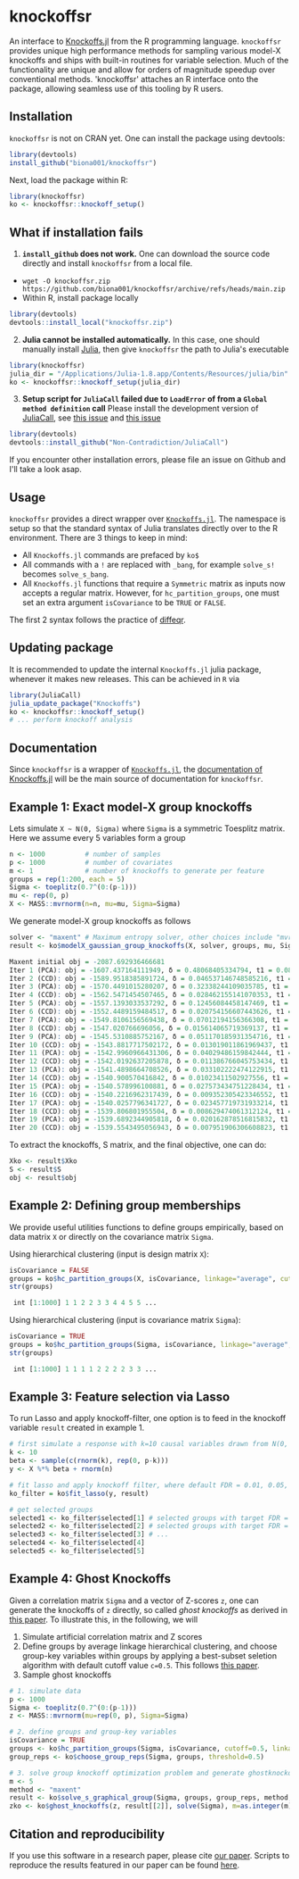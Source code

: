 # knockoffsr

An interface to [Knockoffs.jl](https://github.com/biona001/Knockoffs.jl) from the R programming language. `knockoffsr` provides unique high performance methods for sampling various model-X knockoffs and ships with built-in routines for variable selection. Much of the functionality are unique and allow for orders of magnitude speedup over conventional methods. 'knockoffsr' attaches an R interface onto the package, allowing seamless use of this tooling by R users. 

## Installation

`knockoffsr` is not on CRAN yet. One can install the package using devtools:
```R
library(devtools)
install_github("biona001/knockoffsr")
```
Next, load the package within R:
```R
library(knockoffsr)
ko <- knockoffsr::knockoff_setup()
```

## What if installation fails

1. **`install_github` does not work.** One can download the source code directly and install `knockoffsr` from a local file.
+ `wget -O knockoffsr.zip https://github.com/biona001/knockoffsr/archive/refs/heads/main.zip`
+ Within R, install package locally
```R
library(devtools)
devtools::install_local("knockoffsr.zip")
```

2. **Julia cannot be installed automatically.** In this case, one should manually install [Julia](https://julialang.org/downloads/), then give `knockoffsr` the path to Julia's executable
```R
library(knockoffsr)
julia_dir = "/Applications/Julia-1.8.app/Contents/Resources/julia/bin" # path to folder that containins the Julia executable
ko <- knockoffsr::knockoff_setup(julia_dir)
```

3. **Setup script for `JuliaCall` failed due to `LoadError` of from a `Global method definition` call** Please install the development version of [JuliaCall](https://github.com/Non-Contradiction/JuliaCall), see [this issue](https://github.com/Non-Contradiction/JuliaCall/issues/203) and [this issue](https://github.com/Non-Contradiction/JuliaCall/issues/205)
```R
library(devtools)
devtools::install_github("Non-Contradiction/JuliaCall")
```

If you encounter other installation errors, please file an issue on Github and I'll take a look asap.
 
## Usage

`knockoffsr` provides a direct wrapper over [`Knockoffs.jl`](https://github.com/biona001/Knockoffs.jl). The namespace is setup so that the standard syntax of Julia translates directly over to the R environment. There are 3 things to keep in mind:

+ All `Knockoffs.jl` commands are prefaced by `ko$`
+ All commands with a `!` are replaced with `_bang`, for example `solve_s!` becomes `solve_s_bang`.
+ All `Knockoffs.jl` functions that require a `Symmetric` matrix as inputs now accepts a regular matrix. However, for `hc_partition_groups`, one must set an extra argument `isCovariance` to be `TRUE` or `FALSE`.

The first 2 syntax follows the practice of [diffeqr](https://github.com/SciML/diffeqr/tree/master).

## Updating package

It is recommended to update the internal `Knockoffs.jl` julia package, whenever it makes new releases. This can be achieved in `R` via

```R
library(JuliaCall)
julia_update_package("Knockoffs")
ko <- knockoffsr::knockoff_setup()
# ... perform knockoff analysis
```

## Documentation

Since `knockoffsr` is a wrapper of [`Knockoffs.jl`](https://github.com/biona001/Knockoffs.jl), the [documentation of Knockoffs.jl](https://biona001.github.io/Knockoffs.jl/dev/) will be the main source of documentation for `knockoffsr`.

## Example 1: Exact model-X group knockoffs

Lets simulate `X ~ N(0, Sigma)` where `Sigma` is a symmetric Toesplitz matrix. Here we assume every 5 variables form a group
```R
n <- 1000          # number of samples
p <- 1000          # number of covariates
m <- 1             # number of knockoffs to generate per feature
groups = rep(1:200, each = 5)
Sigma <- toeplitz(0.7^(0:(p-1)))
mu <- rep(0, p)
X <- MASS::mvrnorm(n=n, mu=mu, Sigma=Sigma)
```
We generate model-X group knockoffs as follows
```R
solver <- "maxent" # Maximum entropy solver, other choices include "mvr", "sdp", "equi"
result <- ko$modelX_gaussian_group_knockoffs(X, solver, groups, mu, Sigma, m=m, verbose=TRUE)

Maxent initial obj = -2087.692936466681
Iter 1 (PCA): obj = -1607.437164111949, δ = 0.48068405334794, t1 = 0.08, t2 = 0.51
Iter 2 (CCD): obj = -1589.9518385891724, δ = 0.046537146748585216, t1 = 0.2, t2 = 1.72, t3 = 0.0
Iter 3 (PCA): obj = -1570.4491015280207, δ = 0.32338244109035785, t1 = 0.27, t2 = 2.23
Iter 4 (CCD): obj = -1562.5471454507465, δ = 0.028462155141070353, t1 = 0.39, t2 = 3.4, t3 = 0.0
Iter 5 (PCA): obj = -1557.1393033537292, δ = 0.12456084458147469, t1 = 0.52, t2 = 3.9
Iter 6 (CCD): obj = -1552.4489159484517, δ = 0.020754156607443626, t1 = 0.63, t2 = 5.08, t3 = 0.0
Iter 7 (PCA): obj = -1549.8106156569438, δ = 0.07012194156366308, t1 = 0.7, t2 = 5.59
Iter 8 (CCD): obj = -1547.020766696056, δ = 0.015614065719369137, t1 = 0.81, t2 = 6.71, t3 = 0.01
Iter 9 (PCA): obj = -1545.5310885752167, δ = 0.051170185931354716, t1 = 0.87, t2 = 7.22
Iter 10 (CCD): obj = -1543.8817717502172, δ = 0.013019011861969437, t1 = 0.98, t2 = 8.35, t3 = 0.01
Iter 11 (PCA): obj = -1542.9960966431306, δ = 0.04029486159842444, t1 = 1.04, t2 = 8.86
Iter 12 (CCD): obj = -1542.0192637205878, δ = 0.011386766045753434, t1 = 1.15, t2 = 10.0, t3 = 0.01
Iter 13 (PCA): obj = -1541.4898664708526, δ = 0.033102222474122915, t1 = 1.21, t2 = 10.51
Iter 14 (CCD): obj = -1540.900570416842, δ = 0.01023411502927556, t1 = 1.31, t2 = 11.64, t3 = 0.01
Iter 15 (PCA): obj = -1540.578996100881, δ = 0.027573434751228434, t1 = 1.39, t2 = 12.14
Iter 16 (CCD): obj = -1540.2216962317439, δ = 0.009352305423346552, t1 = 1.49, t2 = 13.26, t3 = 0.01
Iter 17 (PCA): obj = -1540.0257796341727, δ = 0.023457719731933214, t1 = 1.55, t2 = 13.76
Iter 18 (CCD): obj = -1539.806801955504, δ = 0.008629474061312124, t1 = 1.65, t2 = 14.89, t3 = 0.01
Iter 19 (PCA): obj = -1539.6892344905818, δ = 0.020162878516815832, t1 = 1.71, t2 = 15.39
Iter 20 (CCD): obj = -1539.5543495056943, δ = 0.007951906306608823, t1 = 1.81, t2 = 16.53, t3 = 0.02
```
To extract the knockoffs, S matrix, and the final objective, one can do:
```R
Xko <- result$Xko
S <- result$S
obj <- result$obj
```

## Example 2: Defining group memberships

We provide useful utilities functions to define groups empirically, based on data matrix `X` or directly on the covariance matrix `Sigma`. 

Using hierarchical clustering (input is design matrix `X`):
```R
isCovariance = FALSE
groups = ko$hc_partition_groups(X, isCovariance, linkage="average", cutoff=0.5)
str(groups)

 int [1:1000] 1 1 2 2 3 3 4 4 5 5 ...
```

Using hierarchical clustering (input is covariance matrix `Sigma`):
```R
isCovariance = TRUE
groups = ko$hc_partition_groups(Sigma, isCovariance, linkage="average", cutoff=0.5)
str(groups)

 int [1:1000] 1 1 1 1 2 2 2 2 3 3 ...
```

## Example 3: Feature selection via Lasso

To run Lasso and apply knockoff-filter, one option is to feed in the knockoff variable `result` created in example 1. 

```R
# first simulate a response with k=10 causal variables drawn from N(0, 1)
k <- 10
beta <- sample(c(rnorm(k), rep(0, p-k)))
y <- X %*% beta + rnorm(n)

# fit lasso and apply knockoff filter, where default FDR = 0.01, 0.05, 0.1, 0.25, 0.5
ko_filter = ko$fit_lasso(y, result)

# get selected groups
selected1 <- ko_filter$selected[1] # selected groups with target FDR = 0.01
selected2 <- ko_filter$selected[2] # selected groups with target FDR = 0.05 
selected3 <- ko_filter$selected[3] # ...
selected4 <- ko_filter$selected[4]
selected5 <- ko_filter$selected[5]
```

## Example 4: Ghost Knockoffs

Given a correlation matrix `Sigma` and a vector of Z-scores `z`, one can generate the knockoffs of `z` directly, so called *ghost knockoffs* as derived in [this paper](https://www.nature.com/articles/s41467-022-34932-z). To illustrate this, in the following, we will
1. Simulate artificial correlation matrix and Z scores
2. Define groups by average linkage hierarchical clustering, and choose group-key variables within groups by applying a best-subset seletion algorithm with default cutoff value `c=0.5`. This follows [this paper](https://arxiv.org/abs/2310.15069).
3. Sample ghost knockoffs

```R
# 1. simulate data
p <- 1000 
Sigma <- toeplitz(0.7^(0:(p-1)))
z <- MASS::mvrnorm(mu=rep(0, p), Sigma=Sigma)

# 2. define groups and group-key variables
isCovariance = TRUE
groups <- ko$hc_partition_groups(Sigma, isCovariance, cutoff=0.5, linkage="average")
group_reps <- ko$choose_group_reps(Sigma, groups, threshold=0.5)

# 3. solve group knockoff optimization problem and generate ghostknockoffs
m <- 5
method <- "maxent"
result <- ko$solve_s_graphical_group(Sigma, groups, group_reps, method, m=m, verbose=TRUE)
zko <- ko$ghost_knockoffs(z, result[[2]], solve(Sigma), m=as.integer(m))
```

## Citation and reproducibility

If you use this software in a research paper, please cite [our paper](https://arxiv.org/abs/2310.15069). Scripts to reproduce the results featured in our paper can be found [here](https://github.com/biona001/group-knockoff-reproducibility).

